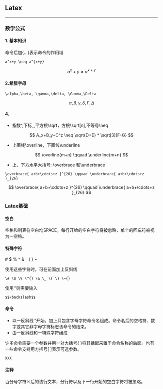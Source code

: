 ## Latex

---

### 数学公式

#### 1. 基本知识

命令后加{...}表示命令的作用域

```
a^x+y \neq a^{x+y}
```


$$
a^x+y \neq a^{x+y}
$$


#### 2.希腊字母

```
\alpha,\beta, \gamma,\delta, \Gamma,\Delta
```


$$
 \alpha,\beta, \gamma,\delta, \Gamma,\Delta
$$


#### 4.

* 指数^,下标\_,平方根\sqrt，方根\sqrt\[n\],不等号\neq


$$
A_x+B_y+C^z \neq \sqrt{D+E} * \sqrt[3]{F-G}
$$


* 上画线\overline，下画线\underline


$$
\overline{m+n} \qquad \underline{m+n}
$$


* 上、下方水平大括号: \overbrace 和\underbrace

```
\overbrace{ a+b+\cdots+z }^{26} \qquad \underbrace{ a+b+\cdots+z }_{26}
```


$$
\overbrace{ a+b+\cdots+z }^{26} \qquad \underbrace{ a+b+\cdots+z }_{26}
$$


### Latex基础

#### 空白

空格和制表符空白均SPACE，每行开始的空白字符将被忽略，单个的回车符被视为一空格。

#### 特殊字符

\# $ % ^ & \_ { } ~

使用这些字符时，可在前面加上反斜线

```
\# \$ \% \^{} \& \_ \{ \} \~{}
```

使用'\'则需要输入

```
$$\backslash$$
```

#### 命令

* 以一反斜线'\'开始，加上只包含字母字符命令名组成。命令名后的空格符、数字或其它非字母字符标志该命令的结束。
* 由一反斜线和一特殊字符组成 

许多命令需要一个参数并用一对大括号{ }将其括起来置于命令名称的后面。也有一些命令支持用方括号\[ \]表示可选参数。

```cpp
XXX
```

#### 注释

百分号字符%后的该行文本，分行符以及下一行开始的空白字符将被忽略。

